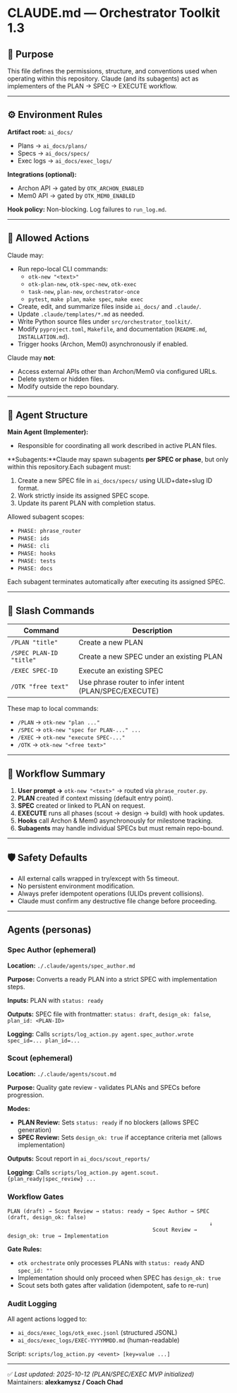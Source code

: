 # CLAUDE.md — Orchestrator Toolkit 1.3

## 🧭 Purpose

This file defines the permissions, structure, and conventions used when operating within this repository.
Claude (and its subagents) act as implementers of the PLAN → SPEC → EXECUTE workflow.

---

## ⚙️ Environment Rules

**Artifact root:** `ai_docs/`

- Plans → `ai_docs/plans/`
- Specs → `ai_docs/specs/`
- Exec logs → `ai_docs/exec_logs/`

**Integrations (optional):**

- Archon API → gated by `OTK_ARCHON_ENABLED`
- Mem0 API → gated by `OTK_MEM0_ENABLED`

**Hook policy:** Non-blocking. Log failures to `run_log.md`.

---

## 🧩 Allowed Actions

Claude may:

- Run repo-local CLI commands:
  - `otk-new "<text>"`
  - `otk-plan-new`, `otk-spec-new`, `otk-exec`
  - `task-new`, `plan-new`, `orchestrator-once`
  - `pytest`, `make plan`, `make spec`, `make exec`
- Create, edit, and summarize files inside `ai_docs/` and `.claude/`.
- Update `.claude/templates/*.md` as needed.
- Write Python source files under `src/orchestrator_toolkit/`.
- Modify `pyproject.toml`, `Makefile`, and documentation (`README.md`, `INSTALLATION.md`).
- Trigger hooks (Archon, Mem0) asynchronously if enabled.

Claude may **not**:

- Access external APIs other than Archon/Mem0 via configured URLs.
- Delete system or hidden files.
- Modify outside the repo boundary.

---

## 🧠 Agent Structure

**Main Agent (Implementer):**

- Responsible for coordinating all work described in active PLAN files.

**Subagents:**Claude may spawn subagents **per SPEC or phase**, but only within this repository.Each subagent must:

1. Create a new SPEC file in `ai_docs/specs/` using ULID+date+slug ID format.
2. Work strictly inside its assigned SPEC scope.
3. Update its parent PLAN with completion status.

Allowed subagent scopes:

- `PHASE: phrase_router`
- `PHASE: ids`
- `PHASE: cli`
- `PHASE: hooks`
- `PHASE: tests`
- `PHASE: docs`

Each subagent terminates automatically after executing its assigned SPEC.

---

## 💬 Slash Commands

| Command                   | Description                                           |
| ------------------------- | ----------------------------------------------------- |
| `/PLAN "title"`         | Create a new PLAN                                     |
| `/SPEC PLAN-ID "title"` | Create a new SPEC under an existing PLAN              |
| `/EXEC SPEC-ID`         | Execute an existing SPEC                              |
| `/OTK "free text"`      | Use phrase router to infer intent (PLAN/SPEC/EXECUTE) |

These map to local commands:

- `/PLAN` → `otk-new "plan ..."`
- `/SPEC` → `otk-new "spec for PLAN-..." ...`
- `/EXEC` → `otk-new "execute SPEC-..."`
- `/OTK` → `otk-new "<free text>"`

---

## 🧪 Workflow Summary

1. **User prompt →** `otk-new "<text>"` → routed via `phrase_router.py`.
2. **PLAN** created if context missing (default entry point).
3. **SPEC** created or linked to PLAN on request.
4. **EXECUTE** runs all phases (scout → design → build) with hook updates.
5. **Hooks** call Archon & Mem0 asynchronously for milestone tracking.
6. **Subagents** may handle individual SPECs but must remain repo-bound.

---

## 🛡️ Safety Defaults

- All external calls wrapped in try/except with 5s timeout.
- No persistent environment modification.
- Always prefer idempotent operations (ULIDs prevent collisions).
- Claude must confirm any destructive file change before proceeding.

---

## Agents (personas)

### Spec Author (ephemeral)

**Location:** `./.claude/agents/spec_author.md`

**Purpose:** Converts a ready PLAN into a strict SPEC with implementation steps.

**Inputs:** PLAN with `status: ready`

**Outputs:** SPEC file with frontmatter: `status: draft`, `design_ok: false`, `plan_id: <PLAN-ID>`

**Logging:** Calls `scripts/log_action.py agent.spec_author.wrote spec_id=... plan_id=...`

### Scout (ephemeral)

**Location:** `./.claude/agents/scout.md`

**Purpose:** Quality gate review - validates PLANs and SPECs before progression.

**Modes:**

- **PLAN Review:** Sets `status: ready` if no blockers (allows SPEC generation)
- **SPEC Review:** Sets `design_ok: true` if acceptance criteria met (allows implementation)

**Outputs:** Scout report in `ai_docs/scout_reports/`

**Logging:** Calls `scripts/log_action.py agent.scout.{plan_ready|spec_review} ...`

### Workflow Gates

```text
PLAN (draft) → Scout Review → status: ready → Spec Author → SPEC (draft, design_ok: false)
                                                                ↓
                                              Scout Review → design_ok: true → Implementation
```

**Gate Rules:**

- `otk orchestrate` only processes PLANs with `status: ready` AND `spec_id: ""`
- Implementation should only proceed when SPEC has `design_ok: true`
- Scout sets both gates after validation (idempotent, safe to re-run)

### Audit Logging

All agent actions logged to:

- `ai_docs/exec_logs/otk_exec.jsonl` (structured JSONL)
- `ai_docs/exec_logs/EXEC-YYYYMMDD.md` (human-readable)

Script: `scripts/log_action.py <event> [key=value ...]`

---

✅ *Last updated: 2025-10-12 (PLAN/SPEC/EXEC MVP initialized)*
Maintainers: **alexkamysz / Coach Chad**
